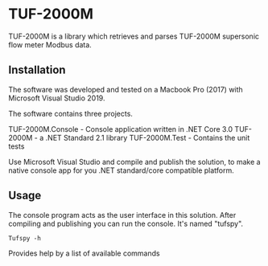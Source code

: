 # TUF-2000M

TUF-2000M is a library which retrieves and parses TUF-2000M supersonic flow meter Modbus data.

## Installation

The software was developed and tested on a Macbook Pro (2017) with Microsoft Visual Studio 2019.

The software contains three projects. 

TUF-2000M.Console - Console application written in .NET Core 3.0 
TUF-2000M - a .NET Standard 2.1 library 
TUF-2000M.Test - Contains the unit tests

Use Microsoft Visual Studio and compile and publish the solution, to make a native console app for you .NET standard/core compatible platform.

## Usage

The console program acts as the user interface in this solution. After compiling and publishing you can run the console. It's named "tufspy". 

```
Tufspy -h 
```
Provides help by a list of available commands
